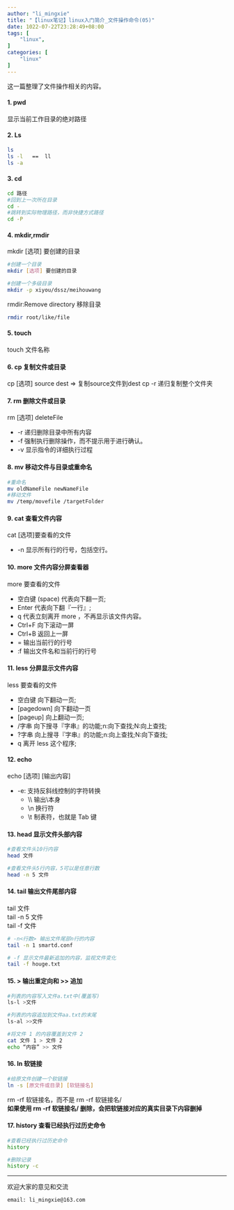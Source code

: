 ```yaml
---
author: "li_mingxie"
title: "【linux笔记】linux入门简介_文件操作命令(05)"
date: 1022-07-22T23:28:49+08:00
tags: [
    "linux",
]
categories: [
    "linux"
]
---
```


这一篇整理了文件操作相关的内容。<!--more-->  

#### 1. pwd

显示当前工作目录的绝对路径

#### 2. Ls

```bash
ls
ls -l   ==  ll
ls -a
```

#### 3. cd

```bash
cd 路径
#回到上一次所在目录
cd -    
#跳转到实际物理路径，而非快捷方式路径
cd -P
```

#### 4. mkdir,rmdir

mkdir [选项] 要创建的目录

```bash
#创建一个目录
mkdir [选项] 要创建的目录

#创建一个多级目录
mkdir -p xiyou/dssz/meihouwang
```

rmdir:Remove directory 移除目录

```bash
rmdir root/like/file
```

#### 5. touch

touch 文件名称

#### 6. cp 复制文件或目录

cp [选项] source dest  =>  复制source文件到dest
cp -r 递归复制整个文件夹

#### 7. rm 删除文件或目录

rm [选项] deleteFile

* -r 递归删除目录中所有内容
* -f 强制执行删除操作，而不提示用于进行确认。
* -v 显示指令的详细执行过程

#### 8. mv 移动文件与目录或重命名

```bash
#重命名
mv oldNameFile newNameFile
#移动文件
mv /temp/movefile /targetFolder
```

#### 9. cat 查看文件内容

cat [选项]要查看的文件

* -n 显示所有行的行号，包括空行。

#### 10. more 文件内容分屏查看器

more 要查看的文件

* 空白键 (space)  代表向下翻一页;
* Enter   代表向下翻『一行』;
* q   代表立刻离开 more ，不再显示该文件内容。
* Ctrl+F  向下滚动一屏
* Ctrl+B  返回上一屏
* =   输出当前行的行号
* :f  输出文件名和当前行的行号

#### 11. less 分屏显示文件内容

less 要查看的文件

* 空白键    向下翻动一页;
* [pagedown] 向下翻动一页
* [pageup] 向上翻动一页;
* /字串     向下搜寻『字串』的功能;n:向下查找;N:向上查找;
* ?字串     向上搜寻『字串』的功能;n:向上查找;N:向下查找;
* q     离开 less 这个程序;

#### 12. echo

echo [选项] [输出内容]  

* -e: 支持反斜线控制的字符转换  
  * \\\\ 输出\本身  
  * \n 换行符  
  * \t 制表符，也就是 Tab 键  

#### 13. head 显示文件头部内容

```bash
#查看文件头10行内容
head 文件

#查看文件头5行内容，5可以是任意行数
head -n 5 文件
```

#### 14. tail 输出文件尾部内容

tail 文件  
tail -n 5 文件  
tail -f 文件  

```bash
# -n<行数> 输出文件尾部n行的内容
tail -n 1 smartd.conf

# -f 显示文件最新追加的内容，监视文件变化
tail -f houge.txt
```

#### 15. > 输出重定向和 >> 追加

```bash
#列表的内容写入文件a.txt中(覆盖写)
ls-l >文件

#列表的内容追加到文件aa.txt的末尾
ls-al >>文件

#将文件 1 的内容覆盖到文件 2
cat 文件 1 > 文件 2
echo “内容” >> 文件
```

#### 16. ln 软链接

```bash
#给原文件创建一个软链接
ln -s [原文件或目录] [软链接名]
```

rm -rf 软链接名，而不是 rm -rf 软链接名/  
**如果使用 rm -rf 软链接名/ 删除，会把软链接对应的真实目录下内容删掉**

#### 17. history 查看已经执行过历史命令

```bash
#查看已经执行过历史命令
history

#删除记录
history -c
```

----------------------------------------------

欢迎大家的意见和交流

`email: li_mingxie@163.com`

